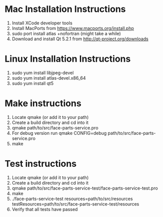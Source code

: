 # Mac Installation Instructions
1.  Install XCode developer tools
2.  Install MacPorts from https://www.macports.org/install.php
3.  sudo port install atlas +nofortran (might take a while)
4.  Download and install Qt 5.2.1 from http://qt-project.org/downloads

# Linux Installation Instructions
1.  sudo yum install libjpeg-devel
2.  sudo yum install atlas-devel.x86_64
3.  sudo yum install qt5

# Make instructions
1.  Locate qmake (or add it to your path)
2.  Create a build directory and cd into it
3.  qmake path/to/src/face-parts-service.pro
  1. For debug version run qmake CONFIG=debug path/to/src/face-parts-service.pro
4.  make

# Test instructions
1.  Locate qmake (or add it to your path)
2.  Create a build directory and cd into it
3.  qmake path/to/src/face-parts-service-test/face-parts-service-test.pro
4.  make
5.  ./face-parts-service-test resources=path/to/src/resources testResources=path/to/src/face-parts-service-test/resources
6.  Verify that all tests have passed